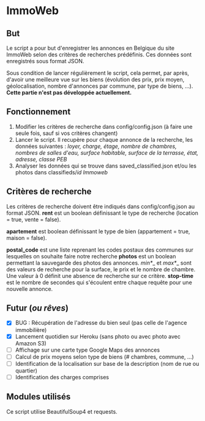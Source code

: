 # ImmoWeb

## But
Le script a pour but d'enregistrer les annonces en Belgique du site ImmoWeb selon des critères de recherches prédéfinis.
Ces données sont enregistrés sous format JSON. 

Sous condition de lancer régulièrement le script, cela permet, par après, d'avoir une meilleure vue sur les biens (évolution des prix, prix moyen, géolocalisation, nombre d'annonces par commune, par type de biens, ...). **Cette partie n'est pas développée actuellement.**

## Fonctionnement
1. Modifier les critères de recherche dans config/config.json (à faire une seule fois, sauf si vos critères changent)
2. Lancer le script. Il recupère pour chaque annonce de la recherche, les données suivantes : _loyer, charge, étage, nombre de chambres, nombres de salles d'eau, surface habitable, surface de la terrasse, état, adresse, classe PEB_
3. Analyser les données qui se trouve dans saved_classified.json et/ou les photos dans classifieds/_id Immoweb_

## Critères de recherche
Les critères de recherche doivent être indiqués dans config/config.json au format JSON.
**rent** est un boolean définissant le type de recherche (location = true, vente = false).

**apartement** est boolean définissant le type de bien (appartement = true, maison = false).

**postal_code** est une liste reprenant les codes postaux des communes sur lesquelles on souhaite faire notre recherche
**photos** est un boolean permettant la sauvegarde des photos des annonces.
__min_*__ et __max_*__ sont des valeurs de recherche pour la surface, le prix et le nombre de chambre. Une valeur à 0 définit une absence de recherche sur ce critère.
**stop-time** est le nombre de secondes qui s'écoulent entre chaque requête pour une nouvelle annonce.

## Futur (_ou rêves_)
- [x] BUG : Récupération de l'adresse du bien seul (pas celle de l'agence immobilière)
- [x] Lancement quotidien sur Heroku (sans photo ou avec photo avec Amazon S3)
- [ ] Affichage sur une carte type Google Maps des annonces
- [ ] Calcul de prix moyens selon type de biens (# chambres, commune, ...)
- [ ] Identification de la localisation sur base de la description (nom de rue ou quartier)
- [ ] Identification des charges comprises

## Modules utilisés
Ce script utilise BeautifulSoup4 et requests.
